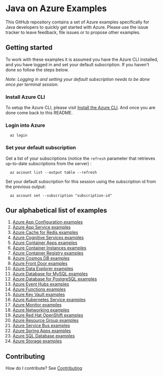 # Java on Azure Examples

This GitHub repository contains a set of Azure examples specifically for Java developers to quickly get started with Azure.
Please use the issue tracker to leave feedback, file issues or to propose other examples.

## Getting started

To work with these examples it is assumed you have the Azure CLI installed, and you have logged in and set your default subscription.
If you haven't done so follow the steps below.

_Note: Logging in and setting your default subscription needs to be done once per terminal session._

### Install Azure CLI

To setup the Azure CLI, please visit [Install the Azure CLI](https://docs.microsoft.com/en-us/cli/azure/install-azure-cli).
And once you are done come back to this README.

### Login into Azure

<!-- workflow.skip() -->
````shell
  az login
````

### Set your default subscription

Get a list of your subscriptions (notice the `refresh` parameter that retrieves up-to-date subscriptions from the server) :

<!-- workflow.skip() -->
````shell
  az account list --output table --refresh
````

Set your default subscription for this session using the subscription id from the previous output:

<!-- workflow.skip() -->
````shell
  az account set --subscription "subscription-id"
````

<!-- workflow.run() 

  exit 0

  -->

## Our alphabetical list of examples

1. [Azure App Configuration examples](appconfig/)
1. [Azure App Service examples](appservice/)      
1. [Azure Cache for Redis examples](redis/)            <!-- workflows run Sunday    / 2 examples  -->
1. [Azure Cognitive Services examples](cognitiveservices/)
1. [Azure Container Apps examples](containerapp/)
1. [Azure Container Instances examples](container/)
1. [Azure Container Registry examples](acr/)
1. [Azure Cosmos DB examples](cosmosdb/)
1. [Azure Front Door examples](afd/)
1. [Azure Data Explorer examples](kusto/)              <!-- workflows run Sunday    / 4 examples  -->
1. [Azure Database for MySQL examples](mysql/)         <!-- workflows run Tuesday   / 4 examples  -->
1. [Azure Database for PostgreSQL examples](postgres/) <!-- workflows run Monday    / 4 examples  -->
1. [Azure Event Hubs examples](eventhubs/)             <!-- workflows run Saturday  / 4 examples  -->
1. [Azure Functions examples](functionapp/)            <!-- workflows run Thursday  / 3 examples  -->
1. [Azure Key Vault examples](keyvault/)               <!-- workflows run Tuesday   / 6 examples  -->
1. [Azure Kubernetes Service examples](aks/)           
1. [Azure Monitor examples](monitor/)                  <!-- workflows run Thursday  / 1 example   -->
1. [Azure Networking examples](network/)               <!-- workflows run Wednesday / 1 example   -->
1. [Azure Red Hat OpenShift examples](aro/)
1. [Azure Resource Group examples](group/)             <!-- workflows run Saturday  / 2 examples  -->
1. [Azure Service Bus examples](servicebus/)           <!-- workflows run Friday    / 9 examples  -->
1. [Azure Spring Apps examples](spring/)               <!-- workflows run Wednesday / 3 examples  -->
1. [Azure SQL Database examples](sql/)                 <!-- workflows run Wednesday / 4 examples  -->
1. [Azure Storage examples](storage/)                  <!-- workflows run Monday    / 3 examples  -->

## Contributing

How do I contribute? See [Contributing](CONTRIBUTING.md)

<!-- 

  Azure Container Registry examples

   1. acr/create/README.md                                                  - 0  0 * * 1 - westus
   2. acr/create-acrpull-service-principal/README.md                        - 0  1 * * 1 - westus
   3. acr/create-settings-xml/README.md                                     - 0  2 * * 1 - westus
   4. acr/dropwizard/README.md                                              - 0  3 * * 1 - westus
   5. acr/glassfish/README.md                                               - 0  4 * * 1 - westus
   6. acr/graalvm/README.md                                                 - 0  5 * * 1 - westus
   7. acr/helidon/README.md                                                 - 0  6 * * 1 - westus
   8. acr/helloworldjob/README.md                                           - 0  7 * * 1 - westus
   9. acr/jetty/README.md                                                   - 0  8 * * 1 - westus
  10. acr/micronaut/README.md                                               - 0  9 * * 1 - westus
  11. acr/payara/READNE.md                                                  - 0 10 * * 1 - westus
  12. acr/piranha/README.md                                                 - 0 11 * * 1 - westus
  13. acr/quarkus/README.md                                                 - 0 12 * * 1 - westus
  14. acr/springboot/README.md                                              - 0 13 * * 1 - westus
  15. acr/tomcat/README.md                                                  - 0 14 * * 1 - westus
  16. acr/wildfly/README.md                                                 - 0 15 * * 1 - westus

Azure Front Door examples

  1. afd/add-origins-to-origin-group/README.md                              - 0 16 * * 1 - westus
  2. afd/add-route/README.md                                                - 0 17 * * 1 - westus
  3. afd/create-endpoint/README.md                                          - 0 18 * * 1 - westus
  4. afd/create-origin-group/README.md                                      - 0 19 * * 1 - westus
  5. afd/create-profile/README.md                                           - 0 20 * * 1 - westus

Azure Kubernetes Service examples

  1. aks/create/README.md                                                   - 0 21 * * 1 - westus
  2. aks/create-kube-config/README.md                                       - 0 22 * * 1 - westus
  3. aks/graalvm/README.md                                                  - 0 23 * * 1 - westus
  4. aks/springboot/README.md                                               - 0  0 * * 2 - westus
  5. aks/tomcat/README.md                                                   - 0  1 * * 2 - westus
  6. aks/use-your-acr/README.md                                             - 0  2 * * 2 - westus
  7. aks/wildfly/README.md                                                  - 0  3 * * 2 - westus

Azure App Configuration examples

  1. appconfig/add-key-value/README.md                                      - 0  4 * * 2 - westus
  2. appconfig/create/README.md                                             - 0  5 * * 2 - westus

Azure App Service examples

  1. appservice/container-glassfish/README.md                               - 0  6 * * 2 - westus
  2. appservice/container-graalvm/README.md                                 - 0  7 * * 2 - westus
  3. appservice/container-jetty/README.md                                   - 0  8 * * 2 - westus
  4. appservice/container-payara/README.md                                  - 0  9 * * 2 - westus
  5. appservice/create-deployment-slot/README.md                            - 0 10 * * 2 - westus
  6. appservice/create-plan/README.md                                       - 0 11 * * 2 - westus
  7. appservice/delete-plan/README.md                                       - 0 12 * * 2 - westus
  8. appservice/delete-webapp/README.md                                     - 0 13 * * 2 - westus
  9. appservice/deploy-to-deployment-slot/README.md                         - 0 14 * * 2 - westus
 10. appservice/docker-tomcat/README.md                                     - 0 15 * * 2 - westus
 11. appservice/docker-wildfly/README.md                                    - 0 16 * * 2 - westus
 12. appservice/javase-quarkus/README.md                                    - 0 17 * * 2 - westus
 13. appservice/javase-springboot/README.md                                 - 0 18 * * 2 - westus
 14. appservice/jboss-eap-helloworld/README.md                              - 0 19 * * 2 - westus
 15. appservice/list-webapp/README.md                                       - 0 20 * * 2 - westus
 16. appservice/scale-manually/README.md                                    - 0 21 * * 2 - westus
 17. appservice/swap-deployment-slot/README.md                              - 0 22 * * 2 - westus
 18. appservice/tomcat-helloworld/README.md                                 - 0 23 * * 2 - westus

Azure Container Instances examples

  1. container/quarkus/README.md                                            - 0  0 * * 3 - westus
  2. container/tomcat/README.md                                             - 0  1 * * 3 - westus
  3. container/wildfly/README.md                                            - 0  2 * * 3 - westus

Azure Container Apps examples

  1. containerapp/create-environment/README.md                              - 0  3 * * 3 - westus
  2. containerapp/create-manual-job/README.md                               - 0  4 * * 3 - westus
  3. containerapp/dropwizard/README.md                                      - 0  5 * * 3 - westus
  4. containerapp/execute-manual-job/README.md                              - 0  6 * * 3 - westus
  5. containerapp/get-job-execution-log/README.md                           - 0  7 * * 3 - westus
  6. containerapp/glassfish/README.md                                       - 0  8 * * 3 - westus
  7. containerapp/helidon/README.md                                         - 0  9 * * 3 - westus
  8. containerapp/list-job-executions/README.md                             - 0 10 * * 3 - westus
  9. containerapp/micronaut/README.md                                       - 0 11 * * 3 - westus
 10. containerapp/piranha/README.md                                         - 0 12 * * 3 - westus
 11. containerapp/quarkus/README.md                                         - 0 13 * * 3 - westus
 12. containerapp/springboot/README.md                                      - 0 14 * * 3 - westus
 13. containerapp/tomcat/README.md                                          - 0 15 * * 3 - westus
 14. containerapp/wildfly/README.md                                         - 0 16 * * 3 - westus

Azure Cosmos DB examples

  1. cosmosdb/create/README.md                                              - 0 17 * * 3 - westus
  2. cosmosdb/create-sql-container/README.md                                - 0 18 * * 3 - westus
  3. cosmosdb/create-sql-database/README.md                                 - 0 19 * * 3 - westus
  4. cosmosdb/create-sql-leases-container/README.md                         - 0 20 * * 3 - westus
  5. cosmosdb/insert-item-into-sql-container/README.md                      - 0 21 * * 3 - westus
  6. cosmosdb/sql-change-feed-processor/README.md                           - 0 22 * * 3 - westus

Azure Event Hubs examples

  1. eventhubs/create-eventhub/README.md                                    - 0 23 * * 3 - westus
  2. eventhubs/create-namespace/README.md                                   - 0  0 * * 4 - westus
  3. eventhubs/receive-event/README.md                                      - 0  1 * * 4 - westus
  4. eventhubs/send-event/README.md                                         - 0  2 * * 4 - westus

Azure Functions examples

  1. functionapp/cosmosdb-output/README.md                                  - 0  3 * * 4 - westus3
  2. functionapp/helloworld/README.md                                       - 0  4 * * 4 - westus3
  3. functionapp/install-tools/README.md                                    - 0  5 * * 4 - westus3

Azure Resource Group examples

  1. group/create/README.md                                                 - 0  6 * * 4 - westus
  2. group/delete/README.md                                                 - 0  7 * * 4 - westus

Azure Key Vault examples

  1. keyvault/add-secret/README.md                                          - 0  8 * * 4 - westus
  2. keyvault/create/README.md                                              - 0  9 * * 4 - westus
  3. keyvault/create-self-signed-certificate/README.md                      - 0 10 * * 4 - westus

Azure Data Explorer examples

  1. kusto/create/README.md                                                 - 0 11 * * 4 - westus
  2. kusto/create-database/README.md                                        - 0 12 * * 4 - westus

Azure Monitor examples

  1. monitor/create-log-analytics-workspace/README.md                       - 0 13 * * 4 - westus

Azure Database for MySQL examples

  1. mysql/create/README.md                                                 - 0 14 * * 4 - westus
  2. mysql/get-country/README.md                                            - 0 15 * * 4 - westus
  3. mysql/load-your-mysql-database-with-data/README.md                     - 0 16 * * 4 - westus

Azure Cognitive Services examples

  1. cognitiveservices/create-openai-account/README.md                      - 0 17 * * 4 - eastus
  2. cognitiveservices/create-gpt35-model/README.md                         - 0 18 * * 4 - eastus
  3. cognitiveservices/chat-with-semantic-kernel-and-gpt35/README.md        - 0 19 * * 4 - eastus

 -->
